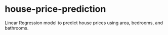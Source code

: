 # house-price-prediction
Linear Regression model to predict house prices using area, bedrooms, and bathrooms.
